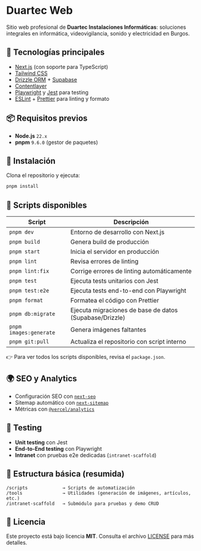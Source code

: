 # Duartec Web

Sitio web profesional de **Duartec Instalaciones Informáticas**: soluciones integrales en informática, videovigilancia, sonido y electricidad en Burgos.

## 🚀 Tecnologías principales
- [Next.js](https://nextjs.org/) (con soporte para TypeScript)
- [Tailwind CSS](https://tailwindcss.com/)
- [Drizzle ORM](https://orm.drizzle.team/) + [Supabase](https://supabase.com/)
- [Contentlayer](https://www.contentlayer.dev/)
- [Playwright](https://playwright.dev/) y [Jest](https://jestjs.io/) para testing
- [ESLint](https://eslint.org/) + [Prettier](https://prettier.io/) para linting y formato

## 📦 Requisitos previos
- **Node.js** `22.x`
- **pnpm** `9.6.0` (gestor de paquetes)

## 🔧 Instalación
Clona el repositorio y ejecuta:

```bash
pnpm install
````

## 📜 Scripts disponibles

| Script                 | Descripción                                             |
| ---------------------- | ------------------------------------------------------- |
| `pnpm dev`             | Entorno de desarrollo con Next.js                       |
| `pnpm build`           | Genera build de producción                              |
| `pnpm start`           | Inicia el servidor en producción                        |
| `pnpm lint`            | Revisa errores de linting                               |
| `pnpm lint:fix`        | Corrige errores de linting automáticamente              |
| `pnpm test`            | Ejecuta tests unitarios con Jest                        |
| `pnpm test:e2e`        | Ejecuta tests end-to-end con Playwright                 |
| `pnpm format`          | Formatea el código con Prettier                         |
| `pnpm db:migrate`      | Ejecuta migraciones de base de datos (Supabase/Drizzle) |
| `pnpm images:generate` | Genera imágenes faltantes                               |
| `pnpm git:pull`        | Actualiza el repositorio con script interno             |

👉 Para ver todos los scripts disponibles, revisa el `package.json`.

## 🌍 SEO y Analytics

* Configuración SEO con [`next-seo`](https://github.com/garmeeh/next-seo)
* Sitemap automático con [`next-sitemap`](https://www.npmjs.com/package/next-sitemap)
* Métricas con [`@vercel/analytics`](https://vercel.com/docs/concepts/analytics)

## 🧪 Testing

* **Unit testing** con Jest
* **End-to-End testing** con Playwright
* **Intranet** con pruebas e2e dedicadas (`intranet-scaffold`)

## 📂 Estructura básica (resumida)

```
/scripts             → Scripts de automatización
/tools               → Utilidades (generación de imágenes, artículos, etc.)
/intranet-scaffold   → Submódulo para pruebas y demo CRUD
```

## 📄 Licencia

Este proyecto está bajo licencia **MIT**.
Consulta el archivo [LICENSE](./LICENSE) para más detalles. 